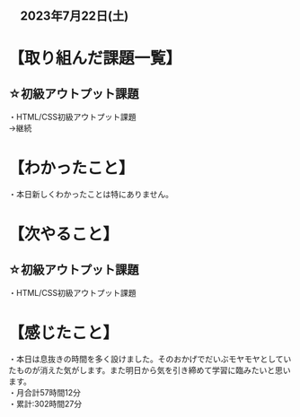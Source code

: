## 　2023年7月22日(土)
# 【取り組んだ課題一覧】
## ☆初級アウトプット課題
・HTML/CSS初級アウトプット課題<br>
→継続<br>
# 【わかったこと】
・本日新しくわかったことは特にありません。<br>
# 【次やること】
## ☆初級アウトプット課題
・HTML/CSS初級アウトプット課題<br>
# 【感じたこと】
・本日は息抜きの時間を多く設けました。そのおかげでだいぶモヤモヤとしていたものが消えた気がします。また明日から気を引き締めて学習に臨みたいと思います。<br>
・月合計57時間12分<br>
・累計:302時間27分<br>
